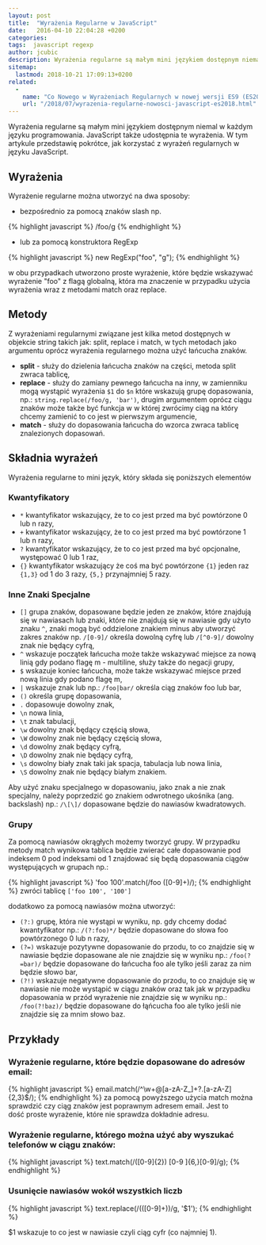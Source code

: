```yaml
---
layout: post
title:  "Wyrażenia Regularne w JavaScript"
date:   2016-04-10 22:04:28 +0200
categories:
tags:  javascript regexp
author: jcubic
description: Wyrażenia regularne są małym mini językiem dostępnym niemal w każdym języku programowania. JavaScript także udostępnia te wyrażenia.
sitemap:
  lastmod: 2018-10-21 17:09:13+0200
related:
  -
    name: "Co Nowego w Wyrażeniach Regularnych w nowej wersji ES9 (ES2018)"
    url: "/2018/07/wyrazenia-regularne-nowosci-javascript-es2018.html"
---
```


Wyrażenia regularne są małym mini językiem dostępnym niemal w każdym języku programowania.
JavaScript także udostępnia te wyrażenia. W tym artykule przedstawię pokrótce, jak korzystać
z wyrażeń regularnych w języku JavaScript.

<!-- more -->

## Wyrażenia

Wyrażenie regularne można utworzyć na dwa sposoby:

* bezpośrednio za pomocą znaków slash np.

{% highlight javascript %}
/foo/g
{% endhighlight %}

* lub za pomocą konstruktora RegExp

{% highlight javascript %}
new RegExp("foo", "g");
{% endhighlight %}

w obu przypadkach utworzono proste wyrażenie, które będzie wskazywać wyrażenie "foo" z flagą globalną,
która ma znaczenie w przypadku użycia wyrażenia wraz z metodami match oraz replace.

## Metody

Z wyrażeniami regularnymi związane jest kilka metod dostępnych w objekcie string takich jak:
split, replace i match, w tych metodach jako argumentu oprócz wyrażenia regularnego można użyć łańcucha znaków.

* **split** - służy do dzielenia łańcucha znaków na części, metoda split zwraca tablicę,
* **replace** - służy do zamiany pewnego łańcucha na inny, w zamienniku mogą wystąpić wyrażenia `$1` do `$n` które wskazują grupę dopasowania, np.: `string.replace(/foo/g, 'bar')`, drugim argumentem oprócz ciągu znaków może także być funkcja w w której zwrócimy ciąg na który chcemy zamienić to co jest w pierwszym argumencie,
* **match** - służy do dopasowania łańcucha do wzorca zwraca tablicę znalezionych dopasowań.

## Składnia wyrażeń

Wyrażenia regularne to mini język, który składa się poniższych elementów

### Kwantyfikatory

* `*` kwantyfikator wskazujący, że to co jest przed ma być powtórzone 0 lub n razy,
* `+` kwantyfikator wskazujący, że to co jest przed ma być powtórzone 1 lub n razy,
* `?` kwantyfikator wskazujący, że to co jest przed ma być opcjonalne, występować 0 lub 1 raz,
* `{}` kwantyfikator wskazujący że coś ma być powtórzone `{1}` jeden raz `{1,3}` od 1 do 3 razy, `{5,}` przynajmniej 5 razy.

### Inne Znaki Specjalne

* `[]` grupa znaków, dopasowane będzie jeden ze znaków, które znajdują się w nawiasach lub znaki, które nie znajdują się w nawiasie gdy użyto znaku `^`, znaki mogą być oddzielone znakiem minus aby utworzyć zakres znaków np. `/[0-9]/` określa dowolną cyfrę lub `/[^0-9]/` dowolny znak nie będący cyfrą,
* `^` wskazuje początek łańcucha może także wskazywać miejsce za nową linią gdy podano flagę m - multiline, służy także do negacji grupy,
* `$` wskazuje koniec łańcucha, może także wskazywać miejsce przed nową linia gdy podano flagę m,
* `|` wskazuje znak lub np.: `/foo|bar/` określa ciąg znaków foo lub bar,
* `()` określa grupę dopasowania,
* `.` dopasowuje dowolny znak,
* `\n` nowa linia,
* `\t` znak tabulacji,
* `\w` dowolny znak będący częścią słowa,
* `\W` dowolny znak nie będący częścią słowa,
* `\d` dowolny znak będący cyfrą,
* `\D` dowolny znak nie będący cyfrą,
* `\s` dowolny biały znak taki jak spacja, tabulacja lub nowa linia,
* `\S` dowolny znak nie będący białym znakiem.

Aby użyć znaku specjalnego w dopasowaniu, jako znak a nie znak specjalny, należy poprzedzić go znakiem odwrotnego ukośnika (ang. backslash) np.: `/\[\]/` dopasowane będzie do nawiasów kwadratowych.

### Grupy
Za pomocą nawiasów okrągłych możemy tworzyć grupy. W przypadku metody match wynikowa tablica będzie zwierać całe dopasowanie pod indeksem 0 pod indeksami od 1 znajdować się będą dopasowania ciągów występujących w grupach np.:

{% highlight javascript %}
'foo 100'.match(/foo ([0-9]+)/);
{% endhighlight %}
zwróci tablicę `['foo 100', '100']`

dodatkowo za pomocą nawiasów można utworzyć:

* `(?:)` grupę, która nie wystąpi w wyniku, np. gdy chcemy dodać kwantyfikator np.: `/(?:foo)*/` będzie dopasowane do słowa foo powtórzonego 0 lub n razy,
* `(?=)` wskazuje pozytywne dopasowanie do przodu, to co znajdzie się w nawiasie będzie dopasowane ale nie znajdzie się w wyniku np.: `/foo(?=bar)/` będzie dopasowane do łańcucha foo ale tylko jeśli zaraz za nim będzie słowo bar,
* `(?!)` wskazuje negatywne dopasowanie do przodu, to co znajduje się w nawiasie nie może wystąpić w ciągu znaków oraz tak jak w przypadku dopasowania w przód wyrażenie nie znajdzie się w wyniku np.: `/foo(?!baz)/` będzie dopasowane do łąńcucha foo ale tylko jeśli nie znajdzie się za mnim słowo baz.

## Przykłady

### Wyrażenie regularne, które będzie dopasowane do adresów email:

{% highlight javascript %}
email.match(/^\w+@[a-zA-Z_]+?\.[a-zA-Z]{2,3}$/);
{% endhighlight %}
za pomocą powyższego użycia match można sprawdzić czy ciąg znaków jest poprawnym adresem email.
Jest to dość proste wyrażenie, które nie sprawdza dokładnie adresu.

### Wyrażenie regularne, którego można użyć aby wyszukać telefonów w ciągu znaków:

{% highlight javascript %}
text.match(/\([0-9]{2}\) [0-9 ]{6,}[0-9]/g);
{% endhighlight %}

### Usunięcie nawiasów wokół wszystkich liczb

{% highlight javascript %}
text.replace(/\(([0-9]+)\)/g, '$1');
{% endhighlight %}

$1 wskazuje to co jest w nawiasie czyli ciąg cyfr (co najmniej 1).
